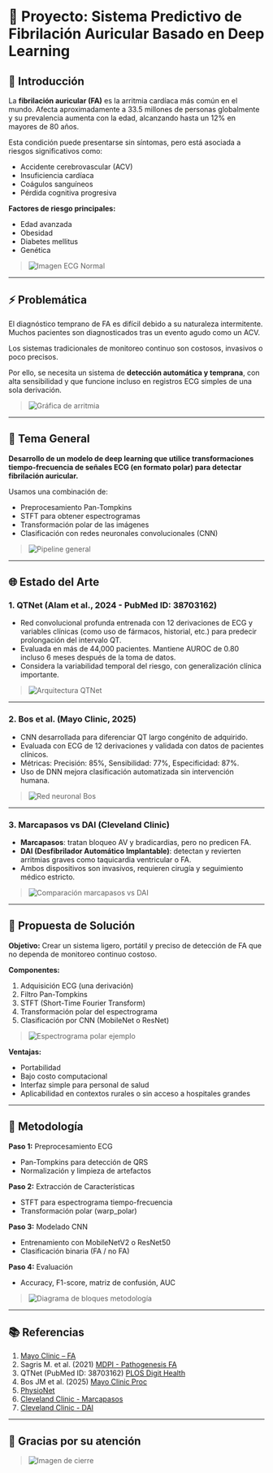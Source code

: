 # 🧠 Proyecto: Sistema Predictivo de Fibrilación Auricular Basado en Deep Learning



## 📄 Introducción

La **fibrilación auricular (FA)** es la arritmia cardíaca más común en el mundo. Afecta aproximadamente a 33.5 millones de personas globalmente y su prevalencia aumenta con la edad, alcanzando hasta un 12% en mayores de 80 años. 

Esta condición puede presentarse sin síntomas, pero está asociada a riesgos significativos como:

- Accidente cerebrovascular (ACV)
- Insuficiencia cardíaca
- Coágulos sanguíneos
- Pérdida cognitiva progresiva

**Factores de riesgo principales:**
- Edad avanzada
- Obesidad
- Diabetes mellitus
- Genética

> ![Imagen ECG Normal](ruta/a/imagen1.png)

---

## ⚡️ Problemática

El diagnóstico temprano de FA es difícil debido a su naturaleza intermitente. Muchos pacientes son diagnosticados tras un evento agudo como un ACV.

Los sistemas tradicionales de monitoreo continuo son costosos, invasivos o poco precisos.

Por ello, se necesita un sistema de **detección automática y temprana**, con alta sensibilidad y que funcione incluso en registros ECG simples de una sola derivación.

> ![Gráfica de arritmia](ruta/a/imagen2.png)

---

## 🔗 Tema General

**Desarrollo de un modelo de deep learning que utilice transformaciones tiempo-frecuencia de señales ECG (en formato polar) para detectar fibrilación auricular.**

Usamos una combinación de:
- Preprocesamiento Pan-Tompkins
- STFT para obtener espectrogramas
- Transformación polar de las imágenes
- Clasificación con redes neuronales convolucionales (CNN)

> ![Pipeline general](ruta/a/imagen3.png)

---

## 🌐 Estado del Arte

### 1. **QTNet (Alam et al., 2024 - PubMed ID: 38703162)**
- Red convolucional profunda entrenada con 12 derivaciones de ECG y variables clínicas (como uso de fármacos, historial, etc.) para predecir prolongación del intervalo QT.
- Evaluada en más de 44,000 pacientes. Mantiene AUROC de 0.80 incluso 6 meses después de la toma de datos.
- Considera la variabilidad temporal del riesgo, con generalización clínica importante.

> ![Arquitectura QTNet](ruta/a/imagen_qtnet.png)

---

### 2. **Bos et al. (Mayo Clinic, 2025)**
- CNN desarrollada para diferenciar QT largo congénito de adquirido.
- Evaluada con ECG de 12 derivaciones y validada con datos de pacientes clínicos.
- Métricas: Precisión: 85%, Sensibilidad: 77%, Especificidad: 87%.
- Uso de DNN mejora clasificación automatizada sin intervención humana.

> ![Red neuronal Bos](ruta/a/imagen_bos.png)

---

### 3. **Marcapasos vs DAI (Cleveland Clinic)**
- **Marcapasos**: tratan bloqueo AV y bradicardias, pero no predicen FA.
- **DAI (Desfibrilador Automático Implantable)**: detectan y revierten arritmias graves como taquicardia ventricular o FA.
- Ambos dispositivos son invasivos, requieren cirugía y seguimiento médico estricto.

> ![Comparación marcapasos vs DAI](ruta/a/imagen_dispositivos.png)

---

## 📅 Propuesta de Solución

**Objetivo:** Crear un sistema ligero, portátil y preciso de detección de FA que no dependa de monitoreo continuo costoso.

**Componentes:**
1. Adquisición ECG (una derivación)
2. Filtro Pan-Tompkins
3. STFT (Short-Time Fourier Transform)
4. Transformación polar del espectrograma
5. Clasificación por CNN (MobileNet o ResNet)

> ![Espectrograma polar ejemplo](ruta/a/imagen5.png)

**Ventajas:**
- Portabilidad
- Bajo costo computacional
- Interfaz simple para personal de salud
- Aplicabilidad en contextos rurales o sin acceso a hospitales grandes

---

## 🔬 Metodología

**Paso 1:** Preprocesamiento ECG
- Pan-Tompkins para detección de QRS
- Normalización y limpieza de artefactos

**Paso 2:** Extracción de Características
- STFT para espectrograma tiempo-frecuencia
- Transformación polar (warp_polar)

**Paso 3:** Modelado CNN
- Entrenamiento con MobileNetV2 o ResNet50
- Clasificación binaria (FA / no FA)

**Paso 4:** Evaluación
- Accuracy, F1-score, matriz de confusión, AUC

> ![Diagrama de bloques metodología](ruta/a/imagen6.png)

---

## 📚 Referencias

1. [Mayo Clinic – FA](https://www.mayoclinic.org/es/diseases-conditions/atrial-fibrillation/symptoms-causes/syc-20350624)  
2. Sagris M. et al. (2021) [MDPI - Pathogenesis FA](https://www.mdpi.com/1422-0067/23/1/6)  
3. QTNet (PubMed ID: 38703162) [PLOS Digit Health](http://dx.doi.org/10.1371/journal.pdig.0000539)  
4. Bos JM et al. (2025) [Mayo Clinic Proc](http://dx.doi.org/10.1016/j.mayocp.2024.07.016)  
5. [PhysioNet](https://physionet.org)  
6. [Cleveland Clinic - Marcapasos](https://my.clevelandclinic.org/health/treatments/17360-permanent-pacemaker)  
7. [Cleveland Clinic - DAI](https://my.clevelandclinic.org/health/treatments/17123-implantable-cardioverter-defibrillator-icd)

---

## 🙏 Gracias por su atención
> ![Imagen de cierre](ruta/a/imagen7.png)


